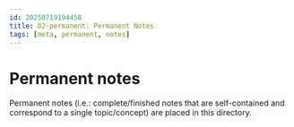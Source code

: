 ```yaml
---
id: 20250719194458
title: 02-permanent: Permanent Notes
tags: [meta, permanent, notes]
---
```


# Permanent notes
Permanent notes (i.e.: complete/finished notes that are self-contained and correspond to a single topic/concept) are placed in this directory.